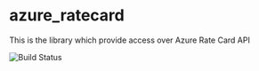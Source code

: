 # azure_ratecard
This is the library which provide access over Azure Rate Card API

![Build Status](https://travis-ci.org/rituraj190/azure_ratecard.svg?branch=master)
